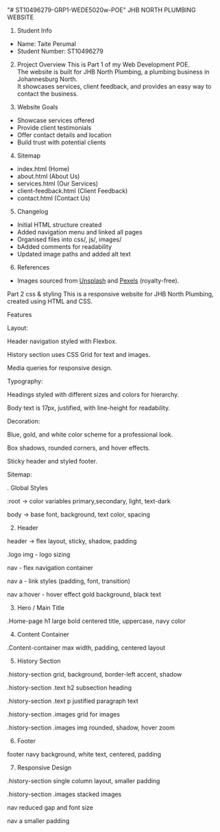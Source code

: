 "# ST10496279-GRP1-WEDE5020w-POE"
JHB NORTH PLUMBING WEBSITE

1. Student Info

- Name: Taite Perumal
- Student Number: ST10496279

2. Project Overview
   This is Part 1 of my Web Development POE.  
   The website is built for JHB North Plumbing, a plumbing business in Johannesburg North.  
   It showcases services, client feedback, and provides an easy way to contact the business.

3. Website Goals

- Showcase services offered
- Provide client testimonials
- Offer contact details and location
- Build trust with potential clients

4. Sitemap

- index.html (Home)
- about.html (About Us)
- services.html (Our Services)
- client-feedback.html (Client Feedback)
- contact.html (Contact Us)

5. Changelog

-  Initial HTML structure created
-  Added navigation menu and linked all pages
-  Organised files into css/, js/, images/
-   bAdded comments for readability
-  Updated image paths and added alt text

6. References

- Images sourced from [Unsplash](https://unsplash.com) and [Pexels](https://pexels.com) (royalty-free).


Part 2 css & styling
This is a responsive website for JHB North Plumbing, created using HTML and CSS.

Features

Layout:

Header navigation styled with Flexbox.

History section uses CSS Grid for text and images.

Media queries for responsive design.

Typography:

Headings styled with different sizes and colors for hierarchy.

Body text is 17px, justified, with line-height for readability.

Decoration:

Blue, gold, and white color scheme for a professional look.

Box shadows, rounded corners, and hover effects.

Sticky header and styled footer.


Sitemap: 

. Global Styles

:root → color variables primary,secondary, light, text-dark

body → base font, background, text color, spacing

2. Header

header → flex layout, sticky, shadow, padding

.logo img - logo sizing

nav - flex navigation container

nav a - link styles (padding, font, transition)

nav a:hover - hover effect gold background, black text

3. Hero / Main Title

.Home-page h1 large bold centered title, uppercase, navy color

4. Content Container

.Content-container max width, padding, centered layout

5. History Section

.history-section  grid, background, border-left accent, shadow

.history-section .text h2  subsection heading

.history-section .text p  justified paragraph text

.history-section .images  grid for images

.history-section .images img  rounded, shadow, hover zoom

6. Footer

footer  navy background, white text, centered, padding

7. Responsive Design 

.history-section  single column layout, smaller padding

.history-section .images  stacked images

nav reduced gap and font size

nav a smaller padding
